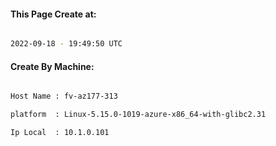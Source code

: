
   
#### This Page Create at:

```bash

2022-09-18 - 19:49:50 UTC

```

#### Create By Machine:

```bash

Host Name : fv-az177-313

platform  : Linux-5.15.0-1019-azure-x86_64-with-glibc2.31

Ip Local  : 10.1.0.101

```

